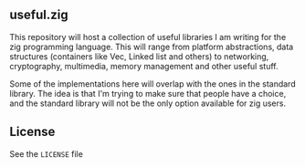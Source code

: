 ## useful.zig
This repository will host a collection of useful libraries I am writing for the zig programming language. This will range from platform abstractions, data structures (containers like Vec, Linked list and others) to networking, cryptography, multimedia, memory management and other useful stuff.

Some of the implementations here will overlap with the ones in the standard library. The idea is that I'm trying to make sure that people have a choice, and the standard library will not be the only option available for zig users.

## License
See the `LICENSE` file
